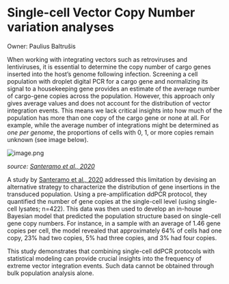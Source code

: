 # Single-cell Vector Copy Number variation analyses

Owner: Paulius Baltrušis

When working with integrating vectors such as retroviruses and lentiviruses, it is essential to determine the copy number of cargo genes inserted into the host’s genome following infection. Screening a cell population with droplet digital PCR for a cargo gene and normalizing its signal to a housekeeping gene provides an estimate of the average number of cargo-gene copies across the population. However, this approach only gives average values and does not account for the distribution of vector integration events. This means we lack critical insights into how much of the population has more than one copy of the cargo gene or none at all. For example, while the average number of integrations might be determined as *one per genome*, the proportions of cells with 0, 1, or more copies remain unknown (see image below).

![image.png](Single-cell%20Vector%20Copy%20Number%20variation%20analyses%2013c1bbe397bb804592ebde16d9ef2960/image.png)

*source: [Santeramo et al., 2020]([https://www.cell.com/molecular-therapy-family/methods/fulltext/S2329-0501(20)30076-0?_returnURL=https%3A%2F%2Flinkinghub.elsevier.com%2Fretrieve%2Fpii%2FS2329050120300760%3Fshowall%3Dtrue](https://www.cell.com/molecular-therapy-family/methods/fulltext/S2329-0501(20)30076-0?_returnURL=https%3A%2F%2Flinkinghub.elsevier.com%2Fretrieve%2Fpii%2FS2329050120300760%3Fshowall%3Dtrue))*

A study by [Santeramo et al., 2020]([https://www.cell.com/molecular-therapy-family/methods/fulltext/S2329-0501(20)30076-0?_returnURL=https%3A%2F%2Flinkinghub.elsevier.com%2Fretrieve%2Fpii%2FS2329050120300760%3Fshowall%3Dtrue](https://www.cell.com/molecular-therapy-family/methods/fulltext/S2329-0501(20)30076-0?_returnURL=https%3A%2F%2Flinkinghub.elsevier.com%2Fretrieve%2Fpii%2FS2329050120300760%3Fshowall%3Dtrue)) addressed this limitation by devising an alternative strategy to characterize the distribution of gene insertions in the transduced population. Using a pre-amplification ddPCR protocol, they quantified the number of gene copies at the single-cell level (using single-cell lysates; n=422). This data was then used to develop an in-house Bayesian model that predicted the population structure based on single-cell gene copy numbers. For instance, in a sample with an average of 1.46 gene copies per cell, the model revealed that approximately 64% of cells had one copy, 23% had two copies, 5% had three copies, and 3% had four copies.

This study demonstrates that combining single-cell ddPCR protocols with statistical modeling can provide crucial insights into the frequency of extreme vector integration events. Such data cannot be obtained through bulk population analysis alone.